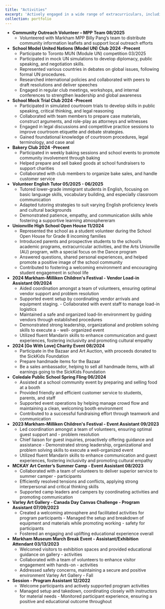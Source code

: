 ```yaml
---
title: "Activities"
excerpt: 'Actively engaged in a wide range of extracurriculars, including cultural dance performance, school clubs (Model UN, Mock Trial), community volunteering, innovation competitions, and charity events. Demonstrated leadership, collaboration, and a commitment to social impact.<br/><img src="https://tiffanyjtfu.github.io/TiffanyFu/images/charityevent1.jpg"><img src="https://tiffanyjtfu.github.io/TiffanyFu/images/shad6.jpg">'
collection: portfolio
---
```

* **Community Outreach Volunteer – MPP Team 08/2025**
  * Volunteered with Markham MPP Billy Pang’s team to distribute community information leaflets and support local outreach efforts
* **School Model United Nations (Model UN) Club 2024 -Precent**
  * Participate to Toronto MUN (Module UN) competition 03/2025
  * Participated in mock UN simulations to develop diplomacy, public speaking, and negotiation skills.
  * Represented various countries in debates on global issues, following formal UN procedures.  
  * Researched international policies and collaborated with peers to draft resolutions and deliver speeches
  * Engaged in regular club meetings, workshops, and internal conferences to strengthen leadership and global awareness
* **School Mock Trial Club 2024 -Precent**
  * Participated in simulated courtroom trials to develop skills in public speaking, critical thinking, and legal reasoning
  * Collaborated with team members to prepare case materials, construct arguments, and role-play as attorneys and witnesses
  * Engaged in legal discussions and competitive practice sessions to improve courtroom etiquette and debate strategies.
  * Gained foundational knowledge of courtroom procedures, legal terminology, and case anal
* **Bakery Club 2024 -Precent**
  * Participated in weekly baking sessions and school events to promote community involvement through baking
  * Helped prepare and sell baked goods at school fundraisers to support charities
  * Collaborated with club members to organize bake sales, and handle customer service
* **Volunteer English Tutor 05/2025 - 06/2025**
  * Tutored lower-grade immigrant students in English, focusing on basic language skills, vocabulary building, and especially classroom communication
   * Adapted tutoring strategies to suit varying English proficiency levels and cultural backgrounds
   * Demonstrated patience, empathy, and communication skills while fostering a supportive learning atmosphereram
* **Unionville High School Open House 11/2024**
   * Represented the school as a student volunteer during the School Open House for Grade 8 incoming 
  families
   * Introduced parents and prospective students to the school’s academic programs, extracurricular 
  activities, and the Arts Unionville (AU) program, with a special focus on the Dance program
   * Answered questions, shared personal experiences, and helped promote a positive image of the school 
  community
   * Contributed to fostering a welcoming environment and encouraging student engagement in school 
  life
 * **2024 Markham-Milliken Children's Festival - Vendor Load-in Assistant 09/2024**
   * Aided coordination amongst a team of volunteers, ensuring optimal vendor support and problem
  resolution
   * Supported event setup by coordinating vendor arrivals and equipment staging. - Collaborated with
  event staff to manage load-in logistics
   * Maintained a safe and organized load-lin environment by guiding vendors through established 
  procedures 
   * Demonstrated strong leadership, organizational and problem solving skills to execute a - well-
  organized event 
   * Utilized fluent Mandarin skills to enhance communication and guest experiences, fostering 
  inclusivity and promoting cultural empathy 
* **2024 [Go With Love] Charity Event 08/2024**
  * Participate in the Bazaar and Art Auction, with proceeds donated to the SickKids Foundation
  * Prepare handmade items for the Bazaar
  * Be a sales ambassador, helping to sell all handmade items, with all earnings going to the SickKids 
  Foundation
* **Coledale Public School Spring Fling 06/2024**
  * Assisted at a school community event by preparing and selling food at a booth
  * Provided friendly and efficient customer service to students, parents, and staff
  * Supported event operations by helping manage crowd flow and maintaining a clean, welcoming 
    booth environment
  * Contributed to a successful fundraising effort through teamwork and communication
* **2023 Markham-Milliken Children's Festival - Event Assistant 09/2023**
  * Led coordination amongst a team of volunteers, ensuring optimal guest support and - problem 
  resolution
  * Chief liaison for guest inquiries, proactively offering guidance and assistance - Demonstrated strong 
  leadership, organizational and problem solving skills to execute a well-organized event 
  * Utilized fluent Mandarin skills to enhance communication and guest experiences, fostering 
  inclusivity and promoting cultural empathy 
* **MCKAY Art Center’s Summer Camp - Event Assistant 08/2023**
  * Collaborated with a team of volunteers to deliver superior service to summer camper - participants
  * Efficiently resolved tensions and conflicts, applying strong interpersonal and critical thinking skills
  * Supported camp leaders and campers by coordinating activities and promoting communication
* **Varley Art Gallery - Canada Day Canvas Challenge - Program Assistant 07/09/2023**
  * Created a welcoming atmosphere and facilitated activities for program participants - Managed the 
  setup and breakdown of equipment and materials while promoting working - safety for participants 
  * Fostered an engaging and uplifting educational experience overall
* **Markham Museum March Break Event - Assistant/Exhibition Attendant 03/13/2023**
  * Welcomed visitors to exhibition spaces and provided educational guidance on gallery - activities
  * Collaborated with a team of volunteers to enhance visitor engagement with hands-on - activities
  * Addressed safety concerns, maintaining a secure and positive environment Varley Art Gallery - Fall
* **Session - Program Assistant 12/2022**
  * Welcome participants and actively supported program activities
  * Managed setup and takedown, coordinating closely with instructors for material needs - Monitored 
  participant experience, ensuring a positive and educational outcome throughout
